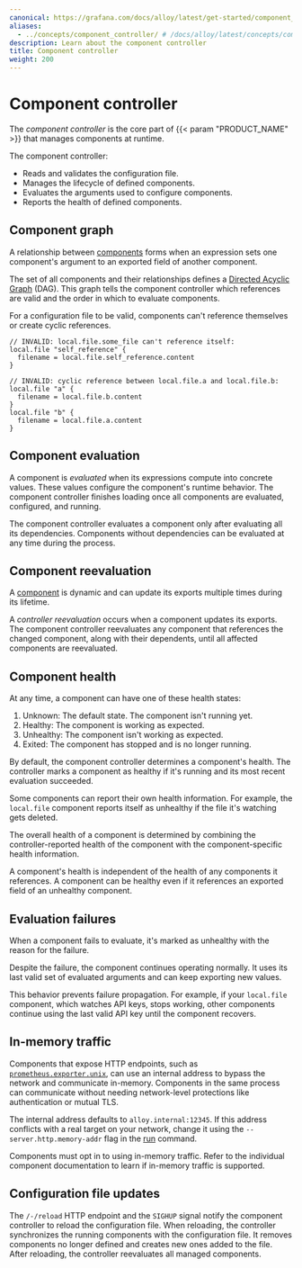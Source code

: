 ```yaml
---
canonical: https://grafana.com/docs/alloy/latest/get-started/component_controller/
aliases:
  - ../concepts/component_controller/ # /docs/alloy/latest/concepts/component_controller/
description: Learn about the component controller
title: Component controller
weight: 200
---
```


# Component controller

The _component controller_ is the core part of {{< param "PRODUCT_NAME" >}} that manages components at runtime.

The component controller:

* Reads and validates the configuration file.
* Manages the lifecycle of defined components.
* Evaluates the arguments used to configure components.
* Reports the health of defined components.

## Component graph

A relationship between [components][Components] forms when an expression sets one component's argument to an exported field of another component.

The set of all components and their relationships defines a [Directed Acyclic Graph][DAG] (DAG).
This graph tells the component controller which references are valid and the order in which to evaluate components.

For a configuration file to be valid, components can't reference themselves or create cyclic references.

```alloy
// INVALID: local.file.some_file can't reference itself:
local.file "self_reference" {
  filename = local.file.self_reference.content
}
```

```alloy
// INVALID: cyclic reference between local.file.a and local.file.b:
local.file "a" {
  filename = local.file.b.content
}
local.file "b" {
  filename = local.file.a.content
}
```

## Component evaluation

A component is _evaluated_ when its expressions compute into concrete values.
These values configure the component's runtime behavior.
The component controller finishes loading once all components are evaluated, configured, and running.

The component controller evaluates a component only after evaluating all its dependencies.
Components without dependencies can be evaluated at any time during the process.

## Component reevaluation

A [component][Components] is dynamic and can update its exports multiple times during its lifetime.

A _controller reevaluation_ occurs when a component updates its exports.
The component controller reevaluates any component that references the changed component, along with their dependents, until all affected components are reevaluated.

## Component health

At any time, a component can have one of these health states:

1. Unknown: The default state. The component isn't running yet.
1. Healthy: The component is working as expected.
1. Unhealthy: The component isn't working as expected.
1. Exited: The component has stopped and is no longer running.

By default, the component controller determines a component's health.
The controller marks a component as healthy if it's running and its most recent evaluation succeeded.

Some components can report their own health information.
For example, the `local.file` component reports itself as unhealthy if the file it's watching gets deleted.

The overall health of a component is determined by combining the controller-reported health of the component with the component-specific health information.

A component's health is independent of the health of any components it references.
A component can be healthy even if it references an exported field of an unhealthy component.

## Evaluation failures

When a component fails to evaluate, it's marked as unhealthy with the reason for the failure.

Despite the failure, the component continues operating normally.
It uses its last valid set of evaluated arguments and can keep exporting new values.

This behavior prevents failure propagation.
For example, if your `local.file` component, which watches API keys, stops working, other components continue using the last valid API key until the component recovers.

## In-memory traffic

Components that expose HTTP endpoints, such as [`prometheus.exporter.unix`][prometheus.exporter.unix], can use an internal address to bypass the network and communicate in-memory.
Components in the same process can communicate without needing network-level protections like authentication or mutual TLS.

The internal address defaults to `alloy.internal:12345`.
If this address conflicts with a real target on your network, change it using the `--server.http.memory-addr` flag in the [run][] command.

Components must opt in to using in-memory traffic.
Refer to the individual component documentation to learn if in-memory traffic is supported.

## Configuration file updates

The `/-/reload` HTTP endpoint and the `SIGHUP` signal notify the component controller to reload the configuration file.
When reloading, the controller synchronizes the running components with the configuration file.
It removes components no longer defined and creates new ones added to the file.
After reloading, the controller reevaluates all managed components.

[DAG]: https://en.wikipedia.org/wiki/Directed_acyclic_graph
[prometheus.exporter.unix]: ../../reference/components/prometheus/prometheus.exporter.unix
[run]: ../../reference/cli/run/
[Components]: ../components/
